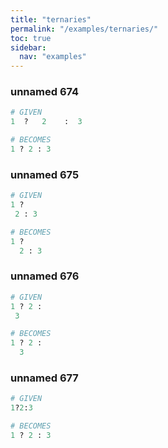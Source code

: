 ```yaml
---
title: "ternaries"
permalink: "/examples/ternaries/"
toc: true
sidebar:
  nav: "examples"
---
```


### unnamed 674
```ruby
# GIVEN
1  ?   2    :  3
```
```ruby
# BECOMES
1 ? 2 : 3
```
### unnamed 675
```ruby
# GIVEN
1 ?
 2 : 3
```
```ruby
# BECOMES
1 ?
  2 : 3
```
### unnamed 676
```ruby
# GIVEN
1 ? 2 :
 3
```
```ruby
# BECOMES
1 ? 2 :
  3
```
### unnamed 677
```ruby
# GIVEN
1?2:3
```
```ruby
# BECOMES
1 ? 2 : 3
```

